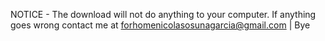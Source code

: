 NOTICE - 
The download will not do anything to your computer. If anything goes wrong contact me at 
forhomenicolasosunagarcia@gmail.com | Bye
